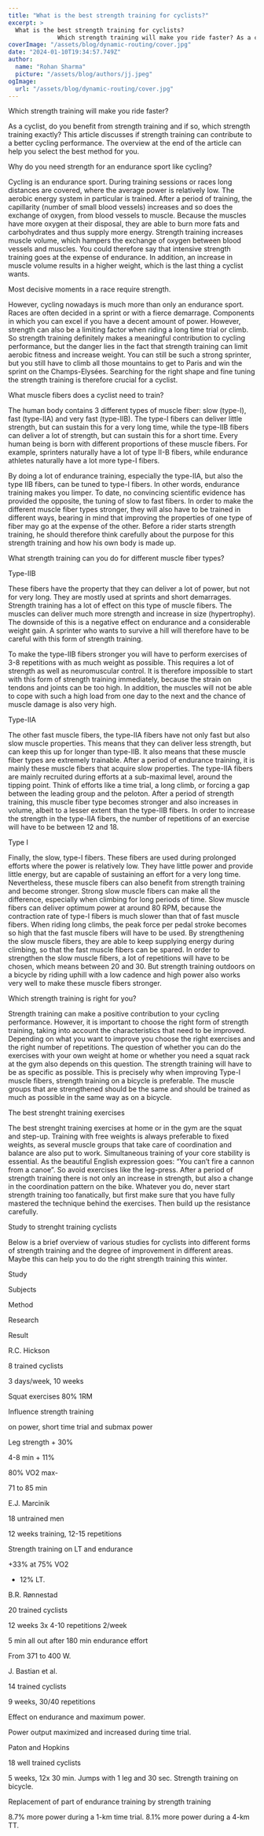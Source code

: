 ```yaml
---
title: "What is the best strength training for cyclists?"
excerpt: >
  What is the best strength training for cyclists?
              Which strength training will make you ride faster? As a cyclist, do you benefit from strength training and if so, which strength training e
coverImage: "/assets/blog/dynamic-routing/cover.jpg"
date: "2024-01-10T19:34:57.749Z"
author:
  name: "Rohan Sharma"
  picture: "/assets/blog/authors/jj.jpeg"
ogImage:
  url: "/assets/blog/dynamic-routing/cover.jpg"
---
```


Which strength training will make you ride faster?

As a cyclist, do you benefit from strength training and if so, which strength training exactly? This article discusses if strength training can contribute to a better cycling performance. The overview at the end of the article can help you select the best method for you.

Why do you need strength for an endurance sport like cycling?

Cycling is an endurance sport. During training sessions or races long distances are covered, where the average power is relatively low. The aerobic energy system in particular is trained. After a period of training, the capillarity (number of small blood vessels) increases and so does the exchange of oxygen, from blood vessels to muscle. Because the muscles have more oxygen at their disposal, they are able to burn more fats and carbohydrates and thus supply more energy. Strength training increases muscle volume, which hampers the exchange of oxygen between blood vessels and muscles. You could therefore say that intensive strength training goes at the expense of endurance. In addition, an increase in muscle volume results in a higher weight, which is the last thing a cyclist wants.

Most decisive moments in a race require strength.

However, cycling nowadays is much more than only an endurance sport. Races are often decided in a sprint or with a fierce demarrage. Components in which you can excel if you have a decent amount of power. However, strength can also be a limiting factor when riding a long time trial or climb. So strength training definitely makes a meaningful contribution to cycling performance, but the danger lies in the fact that strength training can limit aerobic fitness and increase weight. You can still be such a strong sprinter, but you still have to climb all those mountains to get to Paris and win the sprint on the Champs-Elysées. Searching for the right shape and fine tuning the strength training is therefore crucial for a cyclist.

What muscle fibers does a cyclist need to train?

The human body contains 3 different types of muscle fiber: slow (type-I), fast (type-IIA) and very fast (type-IIB). The type-I fibers can deliver little strength, but can sustain this for a very long time, while the type-IIB fibers can deliver a lot of strength, but can sustain this for a short time. Every human being is born with different proportions of these muscle fibers. For example, sprinters naturally have a lot of type II-B fibers, while endurance athletes naturally have a lot more type-I fibers.

By doing a lot of endurance training, especially the type-IIA, but also the type IIB fibers, can be tuned to type-I fibers. In other words, endurance training makes you limper. To date, no convincing scientific evidence has provided the opposite, the tuning of slow to fast fibers. In order to make the different muscle fiber types stronger, they will also have to be trained in different ways, bearing in mind that improving the properties of one type of fiber may go at the expense of the other. Before a rider starts strength training, he should therefore think carefully about the purpose for this strength training and how his own body is made up.

What strength training can you do for different muscle fiber types?

Type-IIB

These fibers have the property that they can deliver a lot of power, but not for very long. They are mostly used at sprints and short demarrages. Strength training has a lot of effect on this type of muscle fibers. The muscles can deliver much more strength and increase in size (hypertrophy). The downside of this is a negative effect on endurance and a considerable weight gain. A sprinter who wants to survive a hill will therefore have to be careful with this form of strength training.

To make the type-IIB fibers stronger you will have to perform exercises of 3-8 repetitions with as much weight as possible. This requires a lot of strength as well as neuromuscular control. It is therefore impossible to start with this form of strength training immediately, because the strain on tendons and joints can be too high. In addition, the muscles will not be able to cope with such a high load from one day to the next and the chance of muscle damage is also very high.

Type-IIA

The other fast muscle fibers, the type-IIA fibers have not only fast but also slow muscle properties. This means that they can deliver less strength, but can keep this up for longer than type-IIB. It also means that these muscle fiber types are extremely trainable. After a period of endurance training, it is mainly these muscle fibers that acquire slow properties. The type-IIA fibers are mainly recruited during efforts at a sub-maximal level, around the tipping point. Think of efforts like a time trial, a long climb, or forcing a gap between the leading group and the peloton. After a period of strength training, this muscle fiber type becomes stronger and also increases in volume, albeit to a lesser extent than the type-IIB fibers. In order to increase the strength in the type-IIA fibers, the number of repetitions of an exercise will have to be between 12 and 18.

Type I

Finally, the slow, type-I fibers. These fibers are used during prolonged efforts where the power is relatively low. They have little power and provide little energy, but are capable of sustaining an effort for a very long time. Nevertheless, these muscle fibers can also benefit from strength training and become stronger. Strong slow muscle fibers can make all the difference, especially when climbing for long periods of time. Slow muscle fibers can deliver optimum power at around 80 RPM, because the contraction rate of type-I fibers is much slower than that of fast muscle fibers. When riding long climbs, the peak force per pedal stroke becomes so high that the fast muscle fibers will have to be used. By strengthening the slow muscle fibers, they are able to keep supplying energy during climbing, so that the fast muscle fibers can be spared. In order to strengthen the slow muscle fibers, a lot of repetitions will have to be chosen, which means between 20 and 30. But strength training outdoors on a bicycle by riding uphill with a low cadence and high power also works very well to make these muscle fibers stronger.

Which strength training is right for you?

Strength training can make a positive contribution to your cycling performance. However, it is important to choose the right form of strength training, taking into account the characteristics that need to be improved. Depending on what you want to improve you choose the right exercises and the right number of repetitions. The question of whether you can do the exercises with your own weight at home or whether you need a squat rack at the gym also depends on this question. The strength training will have to be as specific as possible. This is precisely why when improving Type-I muscle fibers, strength training on a bicycle is preferable. The muscle groups that are strengthened should be the same and should be trained as much as possible in the same way as on a bicycle.

The best strenght training exercises

The best strenght training exercises at home or in the gym are the squat and step-up. Training with free weights is always preferable to fixed weights, as several muscle groups that take care of coordination and balance are also put to work. Simultaneous training of your core stability is essential. As the beautiful English expression goes: “You can’t fire a cannon from a canoe”. So avoid exercises like the leg-press. After a period of strength training there is not only an increase in strength, but also a change in the coordination pattern on the bike. Whatever you do, never start strength training too fanatically, but first make sure that you have fully mastered the technique behind the exercises. Then build up the resistance carefully.

Study to strenght training cyclists

Below is a brief overview of various studies for cyclists into different forms of strength training and the degree of improvement in different areas. Maybe this can help you to do the right strength training this winter.







Study

Subjects

Method

Research

Result





R.C. Hickson

8 trained cyclists

3 days/week, 10 weeks

Squat exercises 80% 1RM

Influence strength training

on power, short time trial and submax power

Leg strength + 30%

4-8 min + 11%

80% VO2 max-

71 to 85 min





E.J. Marcinik

18 untrained men

12 weeks training, 12-15 repetitions

Strength training on LT and endurance

+33% at 75% VO2

+ 12% LT.





B.R. Rønnestad

20 trained cyclists

12 weeks 3x 4-10 repetitions 2/week

5 min all out after 180 min endurance effort

From 371 to 400 W.





J. Bastian et al.

14 trained cyclists

9 weeks, 30/40 repetitions

Effect on endurance and maximum power.

Power output maximized and increased during time trial.





Paton and Hopkins

18 well trained cyclists

5 weeks, 12x 30 min. Jumps with 1 leg and 30 sec. Strength training on bicycle.

Replacement of part of endurance training by strength training

8.7% more power during a 1-km time trial. 8.1% more power during a 4-km TT.